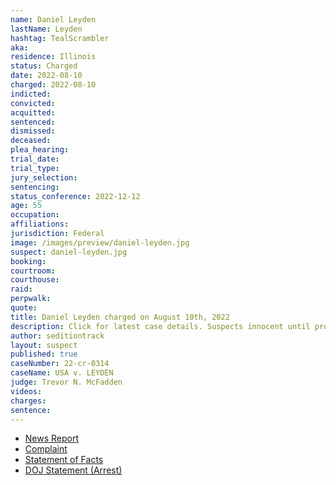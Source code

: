 ```yaml
---
name: Daniel Leyden
lastName: Leyden
hashtag: TealScrambler
aka:
residence: Illinois
status: Charged
date: 2022-08-10
charged: 2022-08-10
indicted:
convicted:
acquitted:
sentenced:
dismissed:
deceased:
plea_hearing:
trial_date:
trial_type:
jury_selection:
sentencing:
status_conference: 2022-12-12
age: 55
occupation:
affiliations:
jurisdiction: Federal
image: /images/preview/daniel-leyden.jpg
suspect: daniel-leyden.jpg
booking:
courtroom:
courthouse:
raid:
perpwalk:
quote:
title: Daniel Leyden charged on August 10th, 2022
description: Click for latest case details. Suspects innocent until proven guilty.
author: seditiontrack
layout: suspect
published: true
caseNumber: 22-cr-0314
caseName: USA v. LEYDEN
judge: Trevor N. McFadden
videos:
charges:
sentence:
---
```

- [News Report](https://wgntv.com/news/chicago-news/local-brothers-charged-in-jan-6-capitol-riot/)
- [Complaint](https://www.justice.gov/usao-dc/case-multi-defendant/file/1528146/download)
- [Statement of Facts](https://www.justice.gov/usao-dc/case-multi-defendant/file/1528151/download)
- [DOJ Statement (Arrest)](https://www.justice.gov/usao-dc/pr/illinois-men-arrested-felony-and-misdemeanor-charges-actions-during-jan-6-capitol-breach)
